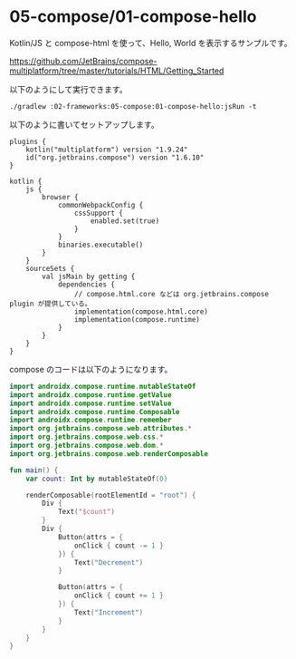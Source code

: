 # 05-compose/01-compose-hello

Kotlin/JS と compose-html を使って、Hello, World を表示するサンプルです。

https://github.com/JetBrains/compose-multiplatform/tree/master/tutorials/HTML/Getting_Started

以下のようにして実行できます。

```
./gradlew :02-frameworks:05-compose:01-compose-hello:jsRun -t
```

以下のように書いてセットアップします。

```
plugins {
    kotlin("multiplatform") version "1.9.24"
    id("org.jetbrains.compose") version "1.6.10"
}

kotlin {
    js {
        browser {
            commonWebpackConfig {
                cssSupport {
                    enabled.set(true)
                }
            }
            binaries.executable()
        }
    }
    sourceSets {
        val jsMain by getting {
            dependencies {
                // compose.html.core などは org.jetbrains.compose plugin が提供している。
                implementation(compose.html.core)
                implementation(compose.runtime)
            }
        }
    }
}
```

compose のコードは以下のようになります。

```kotlin
import androidx.compose.runtime.mutableStateOf
import androidx.compose.runtime.getValue
import androidx.compose.runtime.setValue
import androidx.compose.runtime.Composable
import androidx.compose.runtime.remember
import org.jetbrains.compose.web.attributes.*
import org.jetbrains.compose.web.css.*
import org.jetbrains.compose.web.dom.*
import org.jetbrains.compose.web.renderComposable

fun main() {
    var count: Int by mutableStateOf(0)

    renderComposable(rootElementId = "root") {
        Div {
            Text("$count")
        }
        Div {
            Button(attrs = {
                onClick { count -= 1 }
            }) {
                Text("Decrement")
            }

            Button(attrs = {
                onClick { count += 1 }
            }) {
                Text("Increment")
            }
        }
    }
}
```
